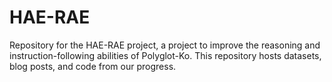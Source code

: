 # HAE-RAE
Repository for the HAE-RAE project, a project to improve the reasoning and instruction-following abilities of Polyglot-Ko.  This repository hosts datasets, blog posts, and code from our progress.
